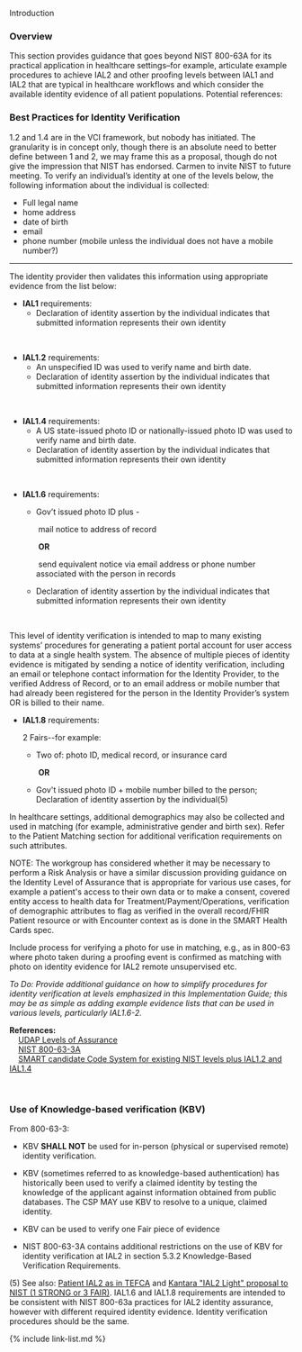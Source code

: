 Introduction

### Overview

This section provides guidance that goes beyond NIST 800-63A for its practical application in healthcare settings–for example, articulate example procedures to achieve IAL2 and other proofing levels between IAL1 and IAL2 that are typical in healthcare workflows and which consider the available identity evidence of all patient populations.
Potential references:

### Best Practices for Identity Verification

1.2 and 1.4 are in the VCI framework, but nobody has initiated. The granularity is in concept only, though there is an absolute need to better define between 1 and 2, we may frame this as a proposal, though do not give the impression that NIST has endorsed. Carmen to invite NIST to future meeting.
To verify an individual’s identity at one of the levels below, the following information about the individual is collected:

- Full legal name
- home address
- date of birth
- email
- phone number (mobile unless the individual does not have a mobile number?)

----

The identity provider then validates this information using appropriate evidence from the list below:  

- **IAL1** requirements:  
  - Declaration of identity assertion by the individual indicates that submitted information represents their own identity

​       

- **IAL1.2** requirements: 
  - An unspecified ID was used to verify name and birth date.
  - Declaration of identity assertion by the individual indicates that submitted information represents their own identity  


​    

- **IAL1.4** requirements:
  - A US state-issued photo ID or nationally-issued photo ID was used to verify name and birth date.
  - Declaration of identity assertion by the individual indicates that submitted information represents their own identity  


​    

- **IAL1.6** requirements: 

  - Gov’t issued photo ID plus -  

    ​    mail notice to address of record 

    ​	      **OR**

    ​    send equivalent notice via email address or phone number associated with the person in records 

  - Declaration of identity assertion by the individual indicates that submitted information represents their own identity  


​    

This level of identity verification is intended to map to many existing systems’ procedures for generating a patient portal account for user access to data at a single health system. The absence of multiple pieces of identity evidence is mitigated by sending a notice of identity verification, including an email or telephone contact information for the Identity Provider, to the verified Address of Record, or to an email address or mobile number that had already been registered for the person in the Identity Provider’s system OR is billed to their name.  

- **IAL1.8** requirements: 

  2 Fairs--for example: 

  - Two of:  photo ID, medical record, or insurance card 

    ​    **OR**

  - Gov't issued photo ID + mobile number billed to the person; 
    Declaration of identity assertion by the individual(5)

In healthcare settings, additional demographics may also be collected and used in matching (for example, administrative gender and birth sex). Refer to the Patient Matching section for additional verification requirements on such attributes.  

NOTE: The workgroup has considered whether it may be necessary to perform a Risk Analysis or have a similar discussion providing guidance on the Identity Level of Assurance that is appropriate for various use cases, for example a patient's access to their own data or to make a consent, covered entity access to health data for Treatment/Payment/Operations, verification of demographic attributes to flag as verified in the overall record/FHIR Patient resource or with Encounter context as is done in the SMART Health Cards spec.  

Include process for verifying a photo for use in matching, e.g., as in 800-63 where photo taken during a proofing event is confirmed as matching with photo on identity evidence for IAL2 remote unsupervised etc. 

*To Do: Provide additional guidance on how to simplify procedures for identity verification at levels emphasized in this Implementation Guide; this may be as simple as adding example evidence lists that can be used in various levels, particularly IAL1.6-2.*

**References:**  
&nbsp;&nbsp;&nbsp;&nbsp;[UDAP Levels of Assurance](https://docs.google.com/document/d/1IEbVY4nWOP013P_oSZkLtV3uHlpjLRQT1lURDE9wTFs/edit)  
&nbsp;&nbsp;&nbsp;&nbsp;[NIST 800-63-3A](https://pages.nist.gov/800-63-3/sp800-63-3.html)  
&nbsp;&nbsp;&nbsp;&nbsp;[SMART candidate Code System for existing NIST levels plus IAL1.2 and IAL1.4](http://build.fhir.org/ig/dvci/vaccine-credential-ig/branches/main/CodeSystem-identity-assurance-level-code-system.html)  

​    

### Use of Knowledge-based verification (KBV)

From 800-63-3: 

- KBV **SHALL NOT** be used for in-person (physical or supervised remote) identity verification.

- KBV (sometimes referred to as knowledge-based authentication) has historically been used to verify a claimed identity by testing the knowledge of the applicant against information obtained from public databases. The CSP MAY use KBV to resolve to a unique, claimed identity.

- KBV can be used to verify one Fair piece of evidence

- NIST 800-63-3A contains additional restrictions on the use of KBV for identity verification at IAL2 in section 5.3.2 Knowledge-Based Verification Requirements. 

(5) See also: [Patient IAL2 as in TEFCA](https://oncprojectracking.healthit.gov/wiki/see%20additional%20details%20in%20section%206.2.4:%20https:/www.healthit.gov/sites/default/files/page/2019-04/FINALTEFCAQTF41719508version.pdf) and [Kantara "IAL2 Light" proposal to NIST (1 STRONG or 3 FAIR)](https://github.com/usnistgov/800-63-4/files/6481076/IAL.1.Update.-.Kantara.comments.docx). IAL1.6 and IAL1.8 requirements are intended to be consistent with NIST 800-63a practices for IAL2 identity assurance, however with different required identity evidence. Identity verification procedures should be the same.

{% include link-list.md %}